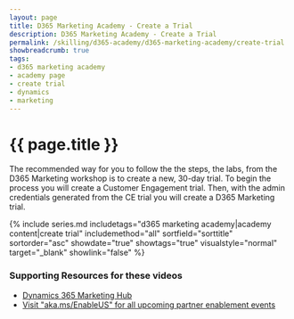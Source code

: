 ```yaml
---
layout: page
title: D365 Marketing Academy - Create a Trial
description: D365 Marketing Academy - Create a Trial
permalink: /skilling/d365-academy/d365-marketing-academy/create-trial
showbreadcrumb: true
tags:
- d365 marketing academy
- academy page
- create trial
- dynamics
- marketing
---
```


# {{ page.title }}

The recommended way for you to follow the the steps, the labs, from the D365 Marketing workshop is to create a new, 30-day trial. To begin the process you will create a Customer Engagement trial. Then, with the admin credentials generated from the CE trial you will create a D365 Marketing trial.

{% include series.md 
    includetags="d365 marketing academy|academy content|create trial" 
    includemethod="all" sortfield="sorttitle" sortorder="asc" 
    showdate="true" showtags="true" 
    visualstyle="normal" target="_blank" showlink="false"
%}
### Supporting Resources for these videos
* <a href="https://learn.microsoft.com/en-us/dynamics365/marketing/help-hub" target="_blank">Dynamics 365 Marketing Hub
* <a href="https://www.microsoft.com/partner-training/en-us" target="_blank">Visit "aka.ms/EnableUS" for all upcoming partner enablement events